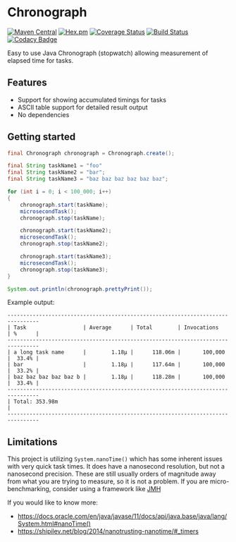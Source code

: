 # Chronograph

[![Maven Central](https://img.shields.io/maven-central/v/com.ethlo.time/chronograph.svg)](http://search.maven.org/#search%7Cga%7C1%7Cg%3A%22com.ethlo.time%22%20a%3A%22chronograph%22)
[![Hex.pm](https://img.shields.io/hexpm/l/plug.svg)](LICENSE)
[![Coverage Status](https://coveralls.io/repos/github/ethlo/chronograph/badge.svg?branch=master&kill_cache=3)](https://coveralls.io/github/ethlo/chronograph?branch=master)
[![Build Status](https://travis-ci.org/ethlo/chronograph.svg?branch=master)](https://travis-ci.org/ethlo/chronograph)
[![Codacy Badge](https://api.codacy.com/project/badge/Grade/0d9d2c9bfddc400f84203aa82a55f211)](https://www.codacy.com/app/morten/chronograph?utm_source=github.com&amp;utm_medium=referral&amp;utm_content=ethlo/chronograph&amp;utm_campaign=Badge_Grade)

Easy to use Java Chronograph (stopwatch) allowing measurement of elapsed time for tasks.

## Features
* Support for showing accumulated timings for tasks
* ASCII table support for detailed result output
* No dependencies

## Getting started
```java
final Chronograph chronograph = Chronograph.create();

final String taskName1 = "foo"
final String taskName2 = "bar";
final String taskName3 = "baz baz baz baz baz baz";

for (int i = 0; i < 100_000; i++)
{
    chronograph.start(taskName);
    microsecondTask();
    chronograph.stop(taskName);

    chronograph.start(taskName2);
    microsecondTask();
    chronograph.stop(taskName2);

    chronograph.start(taskName3);
    microsecondTask();
    chronograph.stop(taskName3);
}

System.out.println(chronograph.prettyPrint());
``` 

Example output:
```
--------------------------------------------------------------------------------
| Task                  | Average      | Total        | Invocations   | %      |    
--------------------------------------------------------------------------------
| a long task name      |        1.18μ |      118.06m |       100,000 |  33.4% |
| bar                   |        1.18μ |      117.64m |       100,000 |  33.2% |
| baz baz baz baz baz b |        1.18μ |      118.28m |       100,000 |  33.4% |
--------------------------------------------------------------------------------
| Total: 353.98m                                                               |
--------------------------------------------------------------------------------
```

## Limitations
This project is utilizing `System.nanoTime()` which has some inherent issues with very quick task times. It does have a nanosecond resolution, but not a nanosecond precision. These are still usually orders of magnitude away from what you are trying to measure, so it is not a problem. If you are micro-benchmarking, consider using a framework like [JMH](https://mvnrepository.com/artifact/org.openjdk.jmh/jmh-core)

If you would like to know more:
* https://docs.oracle.com/en/java/javase/11/docs/api/java.base/java/lang/System.html#nanoTime()
* https://shipilev.net/blog/2014/nanotrusting-nanotime/#_timers
